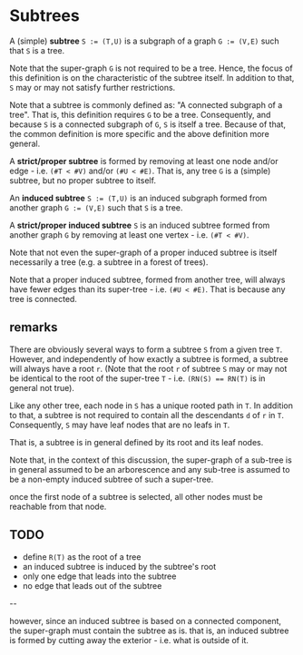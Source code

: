 
<!-- ======================================================================= -->
# Subtrees

A (simple) **subtree** `S := (T,U)` is a subgraph of a graph `G := (V,E)` such
that `S` is a tree.

Note that the super-graph `G` is not required to be a tree. Hence, the focus of
this definition is on the characteristic of the subtree itself. In addition to
that, `S` may or may not satisfy further restrictions.

Note that a subtree is commonly defined as: "A connected subgraph of a tree".
That is, this definition requires `G` to be a tree. Consequently, and because
`S` is a connected subgraph of `G`, `S` is itself a tree. Because of that,
the common definition is more specific and the above definition more general.

A **strict/proper subtree** is formed by removing at least one node and/or
edge - i.e. `(#T < #V)` and/or `(#U < #E)`. That is, any tree `G` is a (simple)
subtree, but no proper subtree to itself.

An **induced subtree** `S := (T,U)` is an induced subgraph formed from another
graph `G := (V,E)` such that `S` is a tree.

A **strict/proper induced subtree** `S` is an induced subtree formed from
another graph `G` by removing at least one vertex - i.e. `(#T < #V)`.

Note that not even the super-graph of a proper induced subtree is itself
necessarily a tree (e.g. a subtree in a forest of trees). 

Note that a proper induced subtree, formed from another tree, will always have
fewer edges than its super-tree - i.e. `(#U < #E)`. That is because any tree
is connected.

<!-- ======================================================================= -->
## remarks

There are obviously several ways to form a subtree `S` from a given tree `T`.
However, and independently of how exactly a subtree is formed, a subtree will
always have a root `r`. (Note that the root `r` of subtree `S` may or may not
be identical to the root of the super-tree `T` - i.e. `(RN(S) == RN(T)` is in
general not true).

Like any other tree, each node in `S` has a unique rooted path in `T`. In
addition to that, a subtree is not required to contain all the descendants `d`
of `r` in `T`. Consequently, `S` may have leaf nodes that are no leafs in `T`.

That is, a subtree is in general defined by its root and its leaf nodes.

Note that, in the context of this discussion, the super-graph of a sub-tree
is in general assumed to be an arborescence and any sub-tree is assumed to
be a non-empty induced subtree of such a super-tree.

once the first node of a subtree is selected, all other nodes must
be reachable from that node.

<!-- ======================================================================= -->
## TODO

* define `R(T)` as the root of a tree
* an induced subtree is induced by the subtree's root
* only one edge that leads into the subtree
* no edge that leads out of the subtree

--

however, since an induced subtree is based on a connected component, the
super-graph must contain the subtree as is. that is, an induced subtree
is formed by cutting away the exterior - i.e. what is outside of it.

